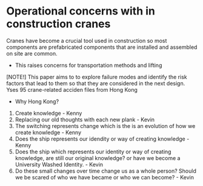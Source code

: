 # Operational concerns with in construction cranes
Cranes have become a crucial tool used in construction so most components are prefabricated components that are installed and assembled on site are common.
- This raises concerns for transportation methods and lifting

[NOTE!] This paper aims to to explore failure modes and identify the risk factors that lead to them so that they are considered in the next design. Yses 95 crane-related acciden files from Hong Kong 
- Why Hong Kong?

1. Create knowledge - Kenny
2. Replacing our old thoughts with each new plank - Kevin
3. The switching represents change which is the is an evolution of how we create knowledge - Kenny
4. Does the ship represents our idendity or way of creating knowledge - Kenny
5. Does the ship which represents our identity or way of creating knowledge, are still our original knowledge? or have we become a University Washed Identity. - Kevin
6. Do these small changes over time change us as a whole person? Should we be scared of who we have became or who we can become? - Kevin


